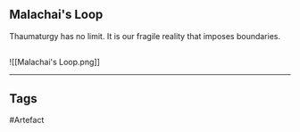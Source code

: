 ## Malachai's Loop
Thaumaturgy has no limit.
It is our fragile reality that imposes boundaries.
## 
![[Malachai's Loop.png]]

---
## Tags
#Artefact